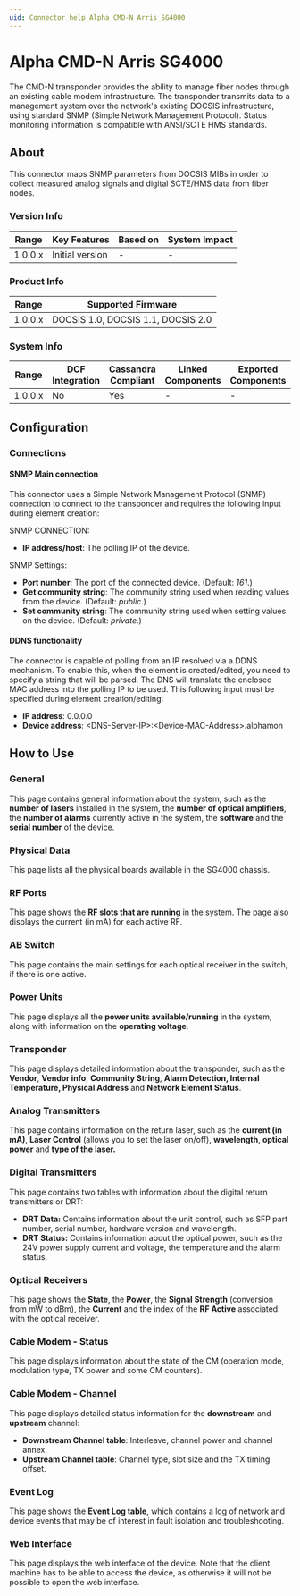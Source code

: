 ```yaml
---
uid: Connector_help_Alpha_CMD-N_Arris_SG4000
---
```


# Alpha CMD-N Arris SG4000

The CMD-N transponder provides the ability to manage fiber nodes through an existing cable modem infrastructure. The transponder transmits data to a management system over the network's existing DOCSIS infrastructure, using standard SNMP (Simple Network Management Protocol). Status monitoring information is compatible with ANSI/SCTE HMS standards.

## About

This connector maps SNMP parameters from DOCSIS MIBs in order to collect measured analog signals and digital SCTE/HMS data from fiber nodes.

### Version Info

| Range     | Key Features     | Based on     | System Impact     |
|-----------|------------------|--------------|-------------------|
| 1.0.0.x   | Initial version  | -            | -                 |

### Product Info

| Range     | Supported Firmware                 |
|-----------|------------------------------------|
| 1.0.0.x   | DOCSIS 1.0, DOCSIS 1.1, DOCSIS 2.0 |

### System Info

| Range     | DCF Integration     | Cassandra Compliant     | Linked Components     | Exported Components     |
|-----------|---------------------|-------------------------|-----------------------|-------------------------|
| 1.0.0.x   | No                  | Yes                     | -                     | -                       |

## Configuration

### Connections

#### SNMP Main connection

This connector uses a Simple Network Management Protocol (SNMP) connection to connect to the transponder and requires the following input during element creation:

SNMP CONNECTION:

- **IP address/host**: The polling IP of the device.

SNMP Settings:

- **Port number**: The port of the connected device. (Default: *161*.)
- **Get community string**: The community string used when reading values from the device. (Default: *public*.)
- **Set community string**: The community string used when setting values on the device. (Default: *private*.)

#### DDNS functionality

The connector is capable of polling from an IP resolved via a DDNS mechanism. To enable this, when the element is created/edited, you need to specify a string that will be parsed. The DNS will translate the enclosed MAC address into the polling IP to be used.
This following input must be specified during element creation/editing:

- **IP address**: 0.0.0.0
- **Device address**: \<DNS-Server-IP\>:\<Device-MAC-Address\>.alphamon

## How to Use

### General

This page contains general information about the system, such as the **number of lasers** installed in the system, the **number of optical amplifiers**, the **number of alarms** currently active in the system, the **software** and the **serial number** of the device.

### Physical Data

This page lists all the physical boards available in the SG4000 chassis.

### RF Ports

This page shows the **RF slots that are running** in the system. The page also displays the current (in mA) for each active RF.

### AB Switch

This page contains the main settings for each optical receiver in the switch, if there is one active.

### Power Units

This page displays all the **power units available/running** in the system, along with information on the **operating voltage**.

### Transponder

This page displays detailed information about the transponder, such as the **Vendor**, **Vendor info**, **Community String**, **Alarm Detection, Internal Temperature, Physical Address** and **Network Element Status**.

### Analog Transmitters

This page contains information on the return laser, such as the **current (in mA)**, **Laser Control** (allows you to set the laser on/off), **wavelength**, **optical power** and **type of the laser.**

### Digital Transmitters

This page contains two tables with information about the digital return transmitters or DRT:

- **DRT Data:** Contains information about the unit control, such as SFP part number, serial number, hardware version and wavelength.
- **DRT Status:** Contains information about the optical power, such as the 24V power supply current and voltage, the temperature and the alarm status.

### Optical Receivers

This page shows the **State**, the **Power**, the **Signal Strength** (conversion from mW to dBm), the **Current** and the index of the **RF Active** associated with the optical receiver.

### Cable Modem - Status

This page displays information about the state of the CM (operation mode, modulation type, TX power and some CM counters).

### Cable Modem - Channel

This page displays detailed status information for the **downstream** and **upstream** channel:

- **Downstream Channel table**: Interleave, channel power and channel annex.
- **Upstream Channel table**: Channel type, slot size and the TX timing offset.

### Event Log

This page shows the **Event Log table**, which contains a log of network and device events that may be of interest in fault isolation and troubleshooting.

### Web Interface

This page displays the web interface of the device. Note that the client machine has to be able to access the device, as otherwise it will not be possible to open the web interface.
